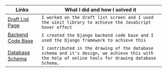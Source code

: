 | Links                           | What I did and how I solved it                                                                                              |
| ------------------------------ | -------------------------------------------------------------------------------------------------------- |
|  <a href="https://github.com/zuri-training/Favicon-Gen-Team-61/blob/main/Frontend/src/draft_list.html" target="_blank">Draft List Page </a>    | `I worked on the draft list screen and I used the uikit library to achieve the JavaScript hover effect`  
|  <a href="https://github.com/zuri-training/Favicon-Gen-Team-61/tree/main/Backend/src" target="_blank">Backend Code Base</a>    | `I created the Django backend code base and I used the Django framework to achieve this` 
|  <a href="https://docs.google.com/document/d/1jYRDjfemjcdwbSf-1EUHfGZfJd5w4qwP_8_4cwW6_eQ/edit?usp=drivesdk">Database Schema </a>  | `I contributed in the drawing of the database schema and it's design, we achieve this with the help of online tools for drawing database Schema,`



